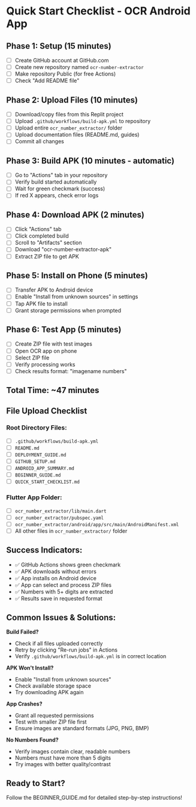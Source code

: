 # Quick Start Checklist - OCR Android App

## Phase 1: Setup (15 minutes)
- [ ] Create GitHub account at GitHub.com
- [ ] Create new repository named `ocr-number-extractor`
- [ ] Make repository Public (for free Actions)
- [ ] Check "Add README file"

## Phase 2: Upload Files (10 minutes)
- [ ] Download/copy files from this Replit project
- [ ] Upload `.github/workflows/build-apk.yml` to repository
- [ ] Upload entire `ocr_number_extractor/` folder
- [ ] Upload documentation files (README.md, guides)
- [ ] Commit all changes

## Phase 3: Build APK (10 minutes - automatic)
- [ ] Go to "Actions" tab in your repository
- [ ] Verify build started automatically
- [ ] Wait for green checkmark (success)
- [ ] If red X appears, check error logs

## Phase 4: Download APK (2 minutes)
- [ ] Click "Actions" tab
- [ ] Click completed build
- [ ] Scroll to "Artifacts" section
- [ ] Download "ocr-number-extractor-apk"
- [ ] Extract ZIP file to get APK

## Phase 5: Install on Phone (5 minutes)
- [ ] Transfer APK to Android device
- [ ] Enable "Install from unknown sources" in settings
- [ ] Tap APK file to install
- [ ] Grant storage permissions when prompted

## Phase 6: Test App (5 minutes)
- [ ] Create ZIP file with test images
- [ ] Open OCR app on phone
- [ ] Select ZIP file
- [ ] Verify processing works
- [ ] Check results format: "imagename numbers"

## Total Time: ~47 minutes

## File Upload Checklist

### Root Directory Files:
- [ ] `.github/workflows/build-apk.yml`
- [ ] `README.md`
- [ ] `DEPLOYMENT_GUIDE.md`
- [ ] `GITHUB_SETUP.md`
- [ ] `ANDROID_APP_SUMMARY.md`
- [ ] `BEGINNER_GUIDE.md`
- [ ] `QUICK_START_CHECKLIST.md`

### Flutter App Folder:
- [ ] `ocr_number_extractor/lib/main.dart`
- [ ] `ocr_number_extractor/pubspec.yaml`
- [ ] `ocr_number_extractor/android/app/src/main/AndroidManifest.xml`
- [ ] All other files in `ocr_number_extractor/` folder

## Success Indicators:
- ✅ GitHub Actions shows green checkmark
- ✅ APK downloads without errors
- ✅ App installs on Android device
- ✅ App can select and process ZIP files
- ✅ Numbers with 5+ digits are extracted
- ✅ Results save in requested format

## Common Issues & Solutions:

**Build Failed?**
- Check if all files uploaded correctly
- Retry by clicking "Re-run jobs" in Actions
- Verify `.github/workflows/build-apk.yml` is in correct location

**APK Won't Install?**
- Enable "Install from unknown sources"
- Check available storage space
- Try downloading APK again

**App Crashes?**
- Grant all requested permissions
- Test with smaller ZIP file first
- Ensure images are standard formats (JPG, PNG, BMP)

**No Numbers Found?**
- Verify images contain clear, readable numbers
- Numbers must have more than 5 digits
- Try images with better quality/contrast

## Ready to Start?
Follow the BEGINNER_GUIDE.md for detailed step-by-step instructions!